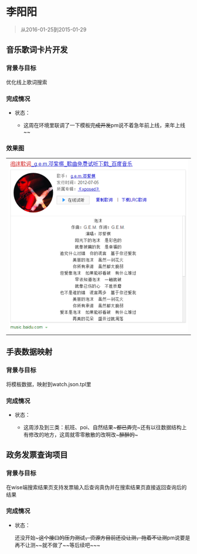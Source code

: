 # 李阳阳

> 从2016-01-25到2015-01-29

## 音乐歌词卡片开发

### 背景与目标

优化线上歌词搜索

### 完成情况

- 状态：

    - 这周在环境里联调了一下模板~~完成开发~~pm说不着急年前上线，来年上线~~

### 效果图

<table algin="center">
<tr>
<td><img src="img/v_liyangyang01/music_lrc.png" width='551'/></td>
</tr>
</table>

## 手表数据映射

### 背景与目标

将模板数据，映射到watch.json.tpl里

### 完成情况

- 状态：

    - 这周涉及到三类：航班、poi、自然结果~~~都已弄完~~~还有以往数据结构上有修改的地方，这周就零零散散的改啊改~~~醉醉的~~~

## 政务发票查询项目

### 背景与目标

在wise端搜索结果页支持发票输入后查询真伪并在搜索结果页直接返回查询后的结果

### 完成情况

- 状态：

    还没开始~~~这个接口的压力测试，资源方目前还没让测，拖着不让测~~pm说要是再不让测~~就不做了~~等后续吧~~~
